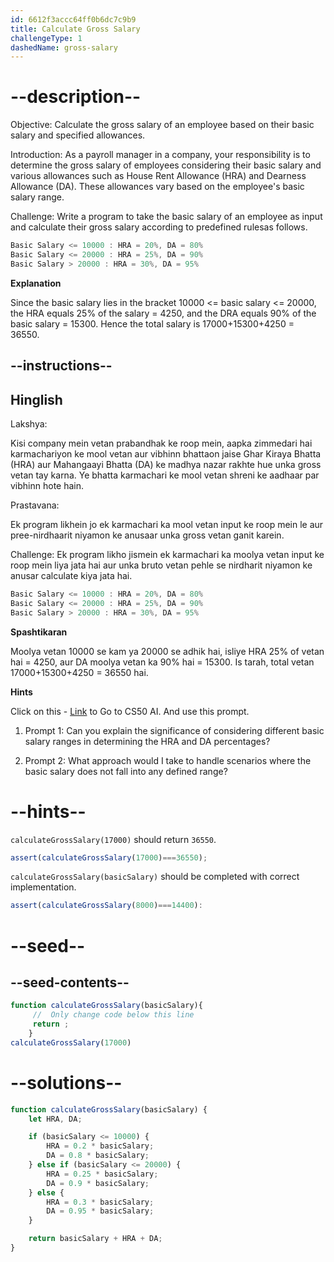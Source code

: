 ```yaml
---
id: 6612f3accc64ff0b6dc7c9b9
title: Calculate Gross Salary
challengeType: 1
dashedName: gross-salary
---
```


# --description--

Objective: Calculate the gross salary of an employee based on their basic salary and specified allowances.

Introduction: As a payroll manager in a company, your responsibility is to determine the gross salary of employees considering their basic salary and various allowances such as House Rent Allowance (HRA) and Dearness Allowance (DA). These allowances vary based on the employee's basic salary range.


Challenge: Write a program to take the basic salary of an employee as input and calculate their gross salary according to predefined rulesas follows.


```js
Basic Salary <= 10000 : HRA = 20%, DA = 80%
Basic Salary <= 20000 : HRA = 25%, DA = 90%
Basic Salary > 20000 : HRA = 30%, DA = 95%
```

**Explanation** 

Since the basic salary lies in the bracket 10000 <= basic salary <= 20000, the HRA equals 25% of the salary = 4250, and the DRA equals 90% of the basic salary = 15300. Hence the total salary is 17000+15300+4250 = 36550.

## --instructions--

<h2>Hinglish</h2>

Lakshya:

Kisi company mein vetan prabandhak ke roop mein, aapka zimmedari hai karmachariyon ke mool vetan aur vibhinn bhattaon jaise Ghar Kiraya Bhatta (HRA) aur Mahangaayi Bhatta (DA) ke madhya nazar rakhte hue unka gross vetan tay karna. Ye bhatta karmachari ke mool vetan shreni ke aadhaar par vibhinn hote hain.

Prastavana:

Ek program likhein jo ek karmachari ka mool vetan input ke roop mein le aur pree-nirdhaarit niyamon ke anusaar unka gross vetan ganit karein.

Challenge: Ek program likho jismein ek karmachari ka moolya vetan input ke roop mein liya jata hai aur unka bruto vetan pehle se nirdharit niyamon ke anusar calculate kiya jata hai.



```js
Basic Salary <= 10000 : HRA = 20%, DA = 80%
Basic Salary <= 20000 : HRA = 25%, DA = 90%
Basic Salary > 20000 : HRA = 30%, DA = 95%
```

**Spashtikaran**

Moolya vetan 10000 se kam ya 20000 se adhik hai, isliye HRA 25% of vetan hai = 4250, aur DA moolya vetan ka 90% hai = 15300. Is tarah, total vetan 17000+15300+4250 = 36550 hai.


**Hints**

Click on this - <a href = "https://cs50.ai/chat">Link</a> to Go to CS50 AI.
And use this prompt.

1. Prompt 1: Can you explain the significance of considering different basic salary ranges in determining the HRA and DA percentages?

2. Prompt 2: What approach would I  take to handle scenarios where the basic salary does not fall into any defined range?

# --hints--

`calculateGrossSalary(17000)` should return `36550`.

```js
assert(calculateGrossSalary(17000)===36550);
```

`calculateGrossSalary(basicSalary)` should be completed with correct implementation.

```js
assert(calculateGrossSalary(8000)===14400):
```

# --seed--

## --seed-contents--

```js
function calculateGrossSalary(basicSalary){
     //  Only change code below this line
     return ;
    }
calculateGrossSalary(17000)
```

# --solutions--

```js
function calculateGrossSalary(basicSalary) {
    let HRA, DA;

    if (basicSalary <= 10000) {
        HRA = 0.2 * basicSalary;
        DA = 0.8 * basicSalary;
    } else if (basicSalary <= 20000) {
        HRA = 0.25 * basicSalary;
        DA = 0.9 * basicSalary;
    } else {
        HRA = 0.3 * basicSalary;
        DA = 0.95 * basicSalary;
    }

    return basicSalary + HRA + DA;
}
```

